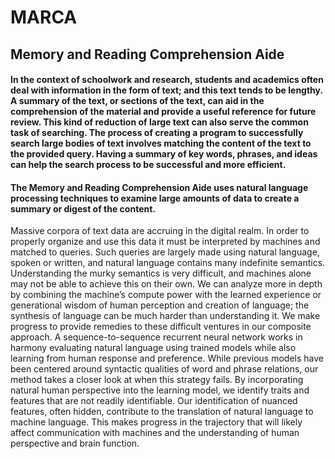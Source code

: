 # MARCA
## Memory and Reading Comprehension Aide  

#### In the context of schoolwork and research, students and academics often deal with information in the form of text; and this text tends to be lengthy. A summary of the text, or sections of the text, can aid in the comprehension of the material and provide a useful reference for future review. This kind of reduction of large text can also serve the common task of searching. The process of creating a program to successfully search large bodies of text involves matching the content of the text to the provided query. Having a summary of key words, phrases, and ideas can help the search process to be successful and more efficient.
#### The Memory and Reading Comprehension Aide uses natural language processing techniques to examine large amounts of data to create a summary or digest of the content. 

Massive corpora of text data are accruing in the digital realm. In order to properly organize and use this data it must be interpreted by machines and matched to queries. Such queries are largely made using natural language, spoken or written, and natural language contains many indefinite semantics. Understanding the murky semantics is very difficult, and machines alone may not be able to achieve this on their own. We can analyze more in depth by combining the machine’s compute power with the learned experience or generational wisdom of human perception and creation of language; the synthesis of language can be much harder than understanding it. We make progress to provide remedies to these difficult ventures in our composite approach. A sequence-to-sequence recurrent neural network works in harmony evaluating natural language using trained models while also learning from human response and preference. While previous models have been centered around syntactic qualities of word and phrase relations, our method takes a closer look at when this strategy fails. By incorporating natural human perspective into the learning model, we identify traits and features that are not readily identifiable. Our identification of nuanced features, often hidden, contribute to the translation of natural language to machine language. This makes progress in the trajectory that will likely affect communication with machines and the understanding of human perspective and brain function.


